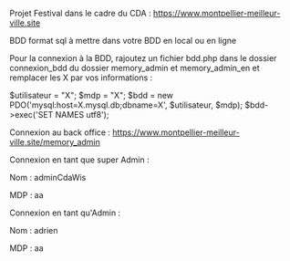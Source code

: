 Projet Festival dans le cadre du CDA : https://www.montpellier-meilleur-ville.site

BDD format sql à mettre dans votre BDD en local ou en ligne

Pour la connexion à la BDD, rajoutez un fichier bdd.php dans le dossier connexion_bdd du dossier memory_admin et memory_admin_en et remplacer les X par vos informations :

$utilisateur = "X";
$mdp = "X";
$bdd = new PDO('mysql:host=X.mysql.db;dbname=X', $utilisateur, $mdp);
$bdd->exec('SET NAMES utf8');


Connexion au back office : https://www.montpellier-meilleur-ville.site/memory_admin

Connexion en tant que super Admin :

Nom : adminCdaWis

MDP : aa

Connexion en tant qu'Admin :

Nom : adrien

MDP : aa
